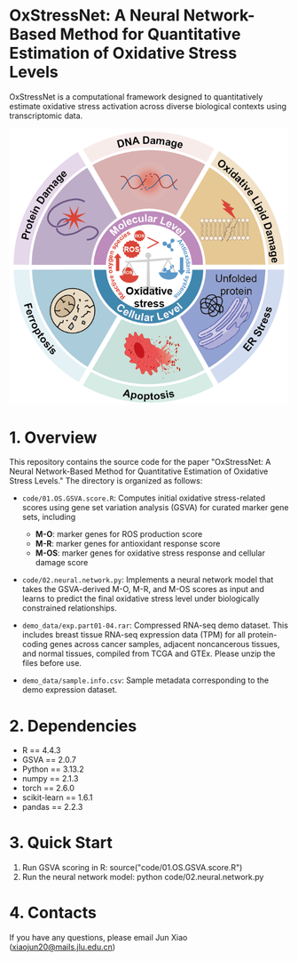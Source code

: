 # OxStressNet: A Neural Network-Based Method for Quantitative Estimation of Oxidative Stress Levels
OxStressNet is a computational framework designed to quantitatively estimate oxidative stress activation across diverse biological contexts using transcriptomic data.
<p align="center">
  <img src="images/Figure.png" alt="OxStressNet Framework" width="600">
</p>

# 1. Overview
This repository contains the source code for the paper "OxStressNet: A Neural Network-Based Method for Quantitative Estimation of Oxidative Stress Levels." The directory is organized as follows:

- `code/01.OS.GSVA.score.R`: Computes initial oxidative stress-related scores using gene set variation analysis (GSVA) for curated marker gene sets, including
  - **M-O**: marker genes for ROS production score
  - **M-R**: marker genes for antioxidant response score
  - **M-OS**: marker genes for oxidative stress response and cellular damage score

- `code/02.neural.network.py`: Implements a neural network model that takes the GSVA-derived M-O, M-R, and M-OS scores as input and learns to predict the final oxidative stress level under biologically constrained relationships.
- `demo_data/exp.part01-04.rar`: Compressed RNA-seq demo dataset. This includes breast tissue RNA-seq expression data (TPM) for all protein-coding genes across cancer samples, adjacent noncancerous tissues, and normal tissues, compiled from TCGA and GTEx. Please unzip the files before use.
- `demo_data/sample.info.csv`: Sample metadata corresponding to the demo expression dataset.
  
# 2. Dependencies
- R == 4.4.3
- GSVA == 2.0.7
- Python == 3.13.2
- numpy == 2.1.3
- torch == 2.6.0
- scikit-learn == 1.6.1
- pandas == 2.2.3

# 3. Quick Start

1. Run GSVA scoring in R:
   source("code/01.OS.GSVA.score.R")
2. Run the neural network model:
   python code/02.neural.network.py

# 4. Contacts
If you have any questions, please email Jun Xiao (xiaojun20@mails.jlu.edu.cn)
